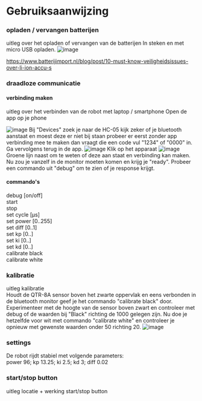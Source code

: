 # Gebruiksaanwijzing

### opladen / vervangen batterijen
uitleg over het opladen of vervangen van de batterijen
In steken en met micro USB opladen.
![image](https://github.com/lanseAM/Linefollower/assets/114751410/97e39f65-3147-47e0-aa7f-c5c54bca66fe)

https://www.batterijimport.nl/blog/post/10-must-know-veiligheidsissues-over-li-ion-accu-s


### draadloze communicatie
#### verbinding maken
uitleg over het verbinden van de robot met laptop / smartphone
Open de app op je phone   

![image](https://github.com/lanseAM/Linefollower/assets/114751410/f5babd2b-af57-4305-b93a-ec7b08a40322)
Bij "Devices" zoek je naar de HC-05 kijk zeker of je bluetooth aanstaat en moest deze er niet bij staan probeer er eerst zonder app verbinding mee te maken dan vraagt die een code vul "1234" of "0000" in. Ga vervolgens terug in de app.
![image](https://github.com/lanseAM/Linefollower/assets/114751410/6eeb92fe-5e6c-4ab2-948a-d89bfd89e407)
Klik op het apparaat
![image](https://github.com/lanseAM/Linefollower/assets/114751410/48c071fe-e5d5-46f3-ada2-a7e69641bd46)
Groene lijn naast om te weten of deze aan staat en verbinding kan maken.
Nu zou je vanzelf in de monitor moeten komen en krijg je "ready".
Probeer een commando uit "debug" om te zien of je response krijgt.

#### commando's
debug [on/off]  
start  
stop  
set cycle [µs]  
set power [0..255]  
set diff [0..1]  
set kp [0..]  
set ki [0..]  
set kd [0..]  
calibrate black  
calibrate white  

### kalibratie
uitleg kalibratie  
Houdt de QTR-8A sensor boven het zwarte oppervlak en eens verbonden in de bluetooth monitor geef je het commando "calibrate black" door.
Experimenteer met de hoogte van de sensor boven zwart en controleer met debug of de waarden bij "Black" richting de 1000 gelegen zijn.
Nu doe je hetzelfde voor wit met commando "calibrate white" en controleer je opnieuw met gewenste waarden onder 50 richting 20.
![image](https://github.com/lanseAM/Linefollower/assets/114751410/9b1003ad-43df-4e05-a908-0fdfc0de33e8)



### settings
De robot rijdt stabiel met volgende parameters:  
power 96; kp 13.25; ki 2.5; kd 3; diff 0.02

### start/stop button
uitleg locatie + werking start/stop button
